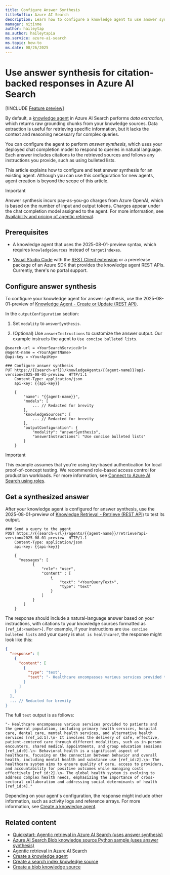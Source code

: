 ```yaml
---
title: Configure Answer Synthesis
titleSuffix: Azure AI Search
description: Learn how to configure a knowledge agent to use answer synthesis in Azure AI Search. At query time, the agent uses your deployed chat completion model to produce natural-language answers with citations to your knowledge sources.
manager: nitinme
author: haileytap
ms.author: haileytapia
ms.service: azure-ai-search
ms.topic: how-to
ms.date: 08/26/2025
---
```


# Use answer synthesis for citation-backed responses in Azure AI Search

[!INCLUDE [Feature preview](./includes/previews/preview-generic.md)]

By default, a [knowledge agent](search-agentic-retrieval-how-to-create.md) in Azure AI Search performs *data extraction*, which returns raw grounding chunks from your knowledge sources. Data extraction is useful for retrieving specific information, but it lacks the context and reasoning necessary for complex queries.

You can configure the agent to perform *answer synthesis*, which uses your deployed chat completion model to respond to queries in natural language. Each answer includes citations to the retrieved sources and follows any instructions you provide, such as using bulleted lists.

This article explains how to configure and test answer synthesis for an existing agent. Although you can use this configuration for new agents, agent creation is beyond the scope of this article.

> [!IMPORTANT]
> Answer synthesis incurs pay-as-you-go charges from Azure OpenAI, which is based on the number of input and output tokens. Charges appear under the chat completion model assigned to the agent. For more information, see [Availability and pricing of agentic retrieval](search-agentic-retrieval-concept.md#availability-and-pricing).

## Prerequisites

+ A knowledge agent that uses the 2025-08-01-preview syntax, which requires `knowledgeSources` instead of `targetIndexes`.

+ [Visual Studio Code](https://code.visualstudio.com/) with the [REST Client extension](https://marketplace.visualstudio.com/items?itemName=humao.rest-client) or a prerelease package of an Azure SDK that provides the knowledge agent REST APIs. Currently, there's no portal support.

## Configure answer synthesis

To configure your knowledge agent for answer synthesis, use the 2025-08-01-preview of [Knowledge Agent - Create or Update (REST API)](/rest/api/searchservice/knowledge-agents/create-or-update?view=rest-searchservice-2025-08-01-preview&preserve-view=true).

In the `outputConfiguration` section:

1. Set `modality` to `answerSynthesis`.

1. (Optional) Use `answerInstructions` to customize the answer output. Our example instructs the agent to `Use concise bulleted lists`.

```http
@search-url = <YourSearchServiceUrl>
@agent-name = <YourAgentName>
@api-key = <YourApiKey>

### Configure answer synthesis
PUT https://{{search-url}}/knowledgeAgents/{{agent-name}}?api-version=2025-08-01-preview  HTTP/1.1
    Content-Type: application/json
    api-key: {{api-key}}

    {
        "name": "{{agent-name}}",
        "models": [
            ... // Redacted for brevity
        ],
        "knowledgeSources": [
            ... // Redacted for brevity
        ],
        "outputConfiguration": {
            "modality": "answerSynthesis",
            "answerInstructions": "Use concise bulleted lists"
        }
    }
```

> [!IMPORTANT]
> This example assumes that you're using key-based authentication for local proof-of-concept testing. We recommend role-based access control for production workloads. For more information, see [Connect to Azure AI Search using roles](search-security-rbac.md).

<!--
1. (Optional) Set the `includeReferences` property to `true` or `false`.

    ```http
          "knowledgeSources" : [
              {
                  "name" : "<YourKnowledgeSource>", 
                  "includeReferences" : true,
                  "includeReferenceSourceData" : true
              }
          ]
    ```

1. (Optional) Set the `includeActivity` property to `true` to include an activity log in answers.

    ```http
        	"outputConfiguration": {
        		"modality": "answerSynthesis",
        		"answerInstructions": "Use concise bulleted lists",
        		"includeActivity": true
        	}
    ```
-->

## Get a synthesized answer

After your knowledge agent is configured for answer synthesis, use the 2025-08-01-preview of [Knowledge Retrieval - Retrieve (REST API)](/rest/api/searchservice/knowledge-retrieval/retrieve?view=rest-searchservice-2025-08-01-preview&preserve-view=true) to test its output.

```http
### Send a query to the agent
POST https://{{search-url}}/agents/{{agent-name}}/retrieve?api-version=2025-08-01-preview  HTTP/1.1
    Content-Type: application/json
    api-key: {{api-key}}
        
    {
      "messages": [
            {
                "role": "user",
                "content" : [
                    {
                        "text": "<YourQueryText>",
                        "type": "text"
                    }
                ]
            }
        ]
    }
```

The response should include a natural-language answer based on your instructions, with citations to your knowledge sources formatted as `[ref_id:<number>]`. For example, if your instructions are `Use concise bulleted lists` and your query is `What is healthcare?`, the response might look like this:

```json
{
  "response": [
    {
      "content": [
        {
          "type": "text",
          "text": "- Healthcare encompasses various services provided to patients and the general population ... // Trimmed for brevity
        }
      ]
    }
  ],
  ... // Redacted for brevity
}
```

The full `text` output is as follows:

```
"- Healthcare encompasses various services provided to patients and the general population, including primary health services, hospital care, dental care, mental health services, and alternative health services [ref_id:1].\n- It involves the delivery of safe, effective, patient-centered care through different modalities, such as in-person encounters, shared medical appointments, and group education sessions [ref_id:0].\n- Behavioral health is a significant aspect of healthcare, focusing on the connection between behavior and overall health, including mental health and substance use [ref_id:2].\n- The healthcare system aims to ensure quality of care, access to providers, and accountability for positive outcomes while managing costs effectively [ref_id:2].\n- The global health system is evolving to address complex health needs, emphasizing the importance of cross-sectoral collaboration and addressing social determinants of health [ref_id:4]."
```

Depending on your agent's configuration, the response might include other information, such as activity logs and reference arrays. For more information, see [Create a knowledge agent](search-agentic-retrieval-how-to-create.md).

## Related content

+ [Quickstart: Agentic retrieval in Azure AI Search (uses answer synthesis)](https://github.com/Azure-Samples/azure-search-python-samples/blob/main/Quickstart-Agentic-Retrieval/quickstart-agentic-retrieval.ipynb)
+ [Azure AI Search Blob knowledge source Python sample (uses answer synthesis)](https://github.com/Azure/azure-search-vector-samples/blob/main/demo-python/code/knowledge/blob-knowledge-source.ipynb)
+ [Agentic retrieval in Azure AI Search](search-agentic-retrieval-concept.md)
+ [Create a knowledge agent](search-agentic-retrieval-how-to-create.md)
+ [Create a search index knowledge source](search-knowledge-source-how-to-index.md)
+ [Create a blob knowledge source](search-knowledge-source-how-to-blob.md)
